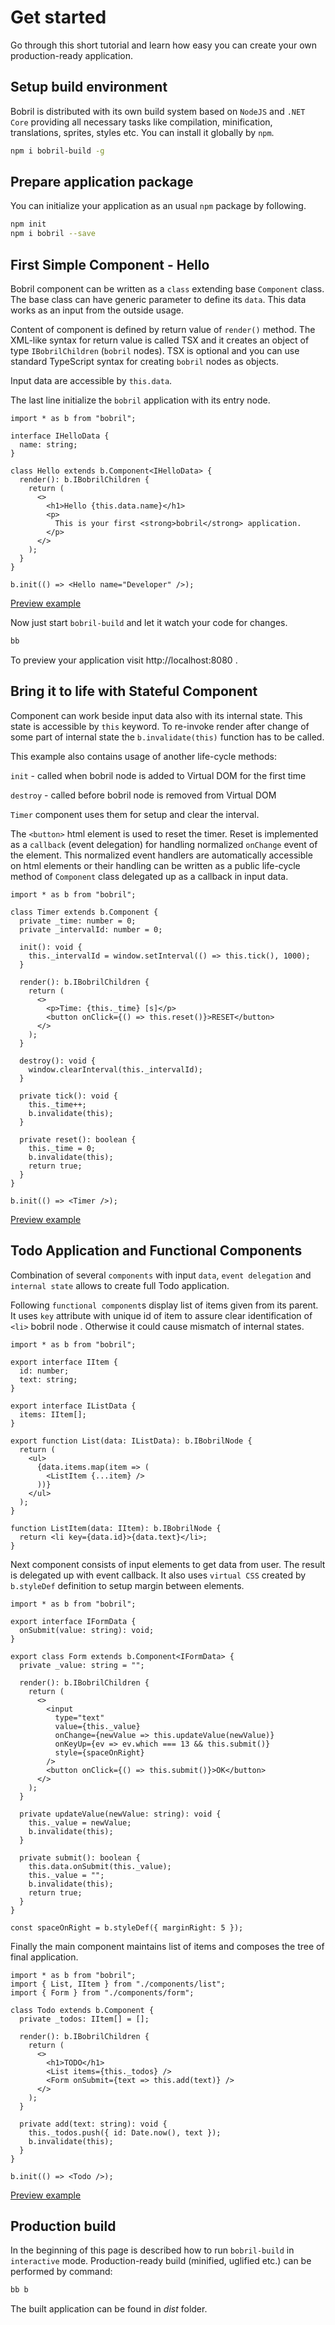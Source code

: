 # Get started

Go through this short tutorial and learn how easy you can create your own production-ready application.

## Setup build environment

Bobril is distributed with its own build system based on `NodeJS` and `.NET Core` providing all necessary tasks like compilation, minification, translations, sprites, styles etc. You can install it globally by `npm`.

```bash
npm i bobril-build -g
```

## Prepare application package

You can initialize your application as an usual `npm` package by following.

```bash
npm init
npm i bobril --save
```

## First Simple Component - Hello

Bobril component can be written as a `class` extending base `Component` class. The base class can have generic parameter to define its `data`. This data works as an input from the outside usage.

Content of component is defined by return value of `render()` method. The XML-like syntax for return value is called TSX and it creates an object of type `IBobrilChildren` (`bobril` nodes). TSX is optional and you can use standard TypeScript syntax for creating `bobril` nodes as objects.

Input data are accessible by `this.data`.

The last line initialize the `bobril` application with its entry node.

<!-- # from-file: ../examples/hello/index.tsx -->

```tsx
import * as b from "bobril";

interface IHelloData {
  name: string;
}

class Hello extends b.Component<IHelloData> {
  render(): b.IBobrilChildren {
    return (
      <>
        <h1>Hello {this.data.name}</h1>
        <p>
          This is your first <strong>bobril</strong> application.
        </p>
      </>
    );
  }
}

b.init(() => <Hello name="Developer" />);

```

[Preview example](../examples/hello/dist/index.html)

Now just start `bobril-build` and let it watch your code for changes.

```bash
bb
```

To preview your application visit http://localhost:8080 .

## Bring it to life with Stateful Component

Component can work beside input data also with its internal state. This state is accessible by `this` keyword. To re-invoke render after change of some part of internal state the `b.invalidate(this)` function has to be called.

This example also contains usage of another life-cycle methods:

`init` - called when bobril node is added to Virtual DOM for the first time

`destroy` - called before bobril node is removed from Virtual DOM

`Timer` component uses them for setup and clear the interval.

The `<button>` html element is used to reset the timer. Reset is implemented as a `callback` (event delegation) for handling normalized `onChange` event of the element. This normalized event handlers are automatically accessible on html elements or their handling can be written as a public life-cycle method of `Component` class delegated up as a callback in input data.

<!-- # from-file: ../examples/timer/index.tsx -->

```tsx
import * as b from "bobril";

class Timer extends b.Component {
  private _time: number = 0;
  private _intervalId: number = 0;

  init(): void {
    this._intervalId = window.setInterval(() => this.tick(), 1000);
  }

  render(): b.IBobrilChildren {
    return (
      <>
        <p>Time: {this._time} [s]</p>
        <button onClick={() => this.reset()}>RESET</button>
      </>
    );
  }

  destroy(): void {
    window.clearInterval(this._intervalId);
  }

  private tick(): void {
    this._time++;
    b.invalidate(this);
  }

  private reset(): boolean {
    this._time = 0;
    b.invalidate(this);
    return true;
  }
}

b.init(() => <Timer />);
```

[Preview example](../examples/timer/dist/index.html)

## Todo Application and Functional Components

Combination of several `components` with input `data`, `event delegation` and `internal state` allows to create full Todo application.

Following `functional component`s display list of items given from its parent. It uses `key` attribute with unique id of item to assure clear identification of `<li>` bobril node . Otherwise it could cause mismatch of internal states.

<!-- # from-file: ../examples/todo/components/list.tsx -->

```tsx
import * as b from "bobril";

export interface IItem {
  id: number;
  text: string;
}

export interface IListData {
  items: IItem[];
}

export function List(data: IListData): b.IBobrilNode {
  return (
    <ul>
      {data.items.map(item => (
        <ListItem {...item} />
      ))}
    </ul>
  );
}

function ListItem(data: IItem): b.IBobrilNode {
  return <li key={data.id}>{data.text}</li>;
}

```

Next component consists of input elements to get data from user. The result is delegated up with event callback. It also uses `virtual CSS` created by `b.styleDef` definition to setup margin between elements.

<!-- # from-file: ../examples/todo/components/form.tsx -->

```tsx
import * as b from "bobril";

export interface IFormData {
  onSubmit(value: string): void;
}

export class Form extends b.Component<IFormData> {
  private _value: string = "";

  render(): b.IBobrilChildren {
    return (
      <>
        <input
          type="text"
          value={this._value}
          onChange={newValue => this.updateValue(newValue)}
          onKeyUp={ev => ev.which === 13 && this.submit()}
          style={spaceOnRight}
        />
        <button onClick={() => this.submit()}>OK</button>
      </>
    );
  }

  private updateValue(newValue: string): void {
    this._value = newValue;
    b.invalidate(this);
  }

  private submit(): boolean {
    this.data.onSubmit(this._value);
    this._value = "";
    b.invalidate(this);
    return true;
  }
}

const spaceOnRight = b.styleDef({ marginRight: 5 });

```

Finally the main component maintains list of items and composes the tree of final application.

 <!-- # from-file: ../examples/todo/index.tsx -->

```tsx
import * as b from "bobril";
import { List, IItem } from "./components/list";
import { Form } from "./components/form";

class Todo extends b.Component {
  private _todos: IItem[] = [];

  render(): b.IBobrilChildren {
    return (
      <>
        <h1>TODO</h1>
        <List items={this._todos} />
        <Form onSubmit={text => this.add(text)} />
      </>
    );
  }

  private add(text: string): void {
    this._todos.push({ id: Date.now(), text });
    b.invalidate(this);
  }
}

b.init(() => <Todo />);

```

[Preview example](../examples/todo/dist/index.html)

## Production build

In the beginning of this page is described how to run `bobril-build` in `interactive` mode. Production-ready build (minified, uglified etc.) can be performed by command:

```bash
bb b
```

The built application can be found in _dist_ folder.
